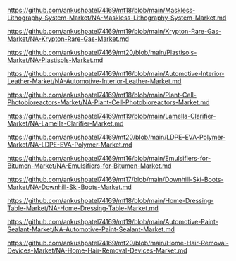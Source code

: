 <p><a href="https://github.com/ankushpatel74169/mt18/blob/main/Maskless-Lithography-System-Market/NA-Maskless-Lithography-System-Market.md">https://github.com/ankushpatel74169/mt18/blob/main/Maskless-Lithography-System-Market/NA-Maskless-Lithography-System-Market.md</a></p><p><a href="https://github.com/ankushpatel74169/mt19/blob/main/Krypton-Rare-Gas-Market/NA-Krypton-Rare-Gas-Market.md">https://github.com/ankushpatel74169/mt19/blob/main/Krypton-Rare-Gas-Market/NA-Krypton-Rare-Gas-Market.md</a></p><p><a href="https://github.com/ankushpatel74169/mt20/blob/main/Plastisols-Market/NA-Plastisols-Market.md">https://github.com/ankushpatel74169/mt20/blob/main/Plastisols-Market/NA-Plastisols-Market.md</a></p><p><a href="https://github.com/ankushpatel74169/mt16/blob/main/Automotive-Interior-Leather-Market/NA-Automotive-Interior-Leather-Market.md">https://github.com/ankushpatel74169/mt16/blob/main/Automotive-Interior-Leather-Market/NA-Automotive-Interior-Leather-Market.md</a></p><p><a href="https://github.com/ankushpatel74169/mt18/blob/main/Plant-Cell-Photobioreactors-Market/NA-Plant-Cell-Photobioreactors-Market.md">https://github.com/ankushpatel74169/mt18/blob/main/Plant-Cell-Photobioreactors-Market/NA-Plant-Cell-Photobioreactors-Market.md</a></p><p><a href="https://github.com/ankushpatel74169/mt19/blob/main/Lamella-Clarifier-Market/NA-Lamella-Clarifier-Market.md">https://github.com/ankushpatel74169/mt19/blob/main/Lamella-Clarifier-Market/NA-Lamella-Clarifier-Market.md</a></p><p><a href="https://github.com/ankushpatel74169/mt20/blob/main/LDPE-EVA-Polymer-Market/NA-LDPE-EVA-Polymer-Market.md">https://github.com/ankushpatel74169/mt20/blob/main/LDPE-EVA-Polymer-Market/NA-LDPE-EVA-Polymer-Market.md</a></p><p><a href="https://github.com/ankushpatel74169/mt16/blob/main/Emulsifiers-for-Bitumen-Market/NA-Emulsifiers-for-Bitumen-Market.md">https://github.com/ankushpatel74169/mt16/blob/main/Emulsifiers-for-Bitumen-Market/NA-Emulsifiers-for-Bitumen-Market.md</a></p><p><a href="https://github.com/ankushpatel74169/mt17/blob/main/Downhill-Ski-Boots-Market/NA-Downhill-Ski-Boots-Market.md">https://github.com/ankushpatel74169/mt17/blob/main/Downhill-Ski-Boots-Market/NA-Downhill-Ski-Boots-Market.md</a></p><p><a href="https://github.com/ankushpatel74169/mt18/blob/main/Home-Dressing-Table-Market/NA-Home-Dressing-Table-Market.md">https://github.com/ankushpatel74169/mt18/blob/main/Home-Dressing-Table-Market/NA-Home-Dressing-Table-Market.md</a></p><p><a href="https://github.com/ankushpatel74169/mt19/blob/main/Automotive-Paint-Sealant-Market/NA-Automotive-Paint-Sealant-Market.md">https://github.com/ankushpatel74169/mt19/blob/main/Automotive-Paint-Sealant-Market/NA-Automotive-Paint-Sealant-Market.md</a></p><p><a href="https://github.com/ankushpatel74169/mt20/blob/main/Home-Hair-Removal-Devices-Market/NA-Home-Hair-Removal-Devices-Market.md">https://github.com/ankushpatel74169/mt20/blob/main/Home-Hair-Removal-Devices-Market/NA-Home-Hair-Removal-Devices-Market.md</a></p>
